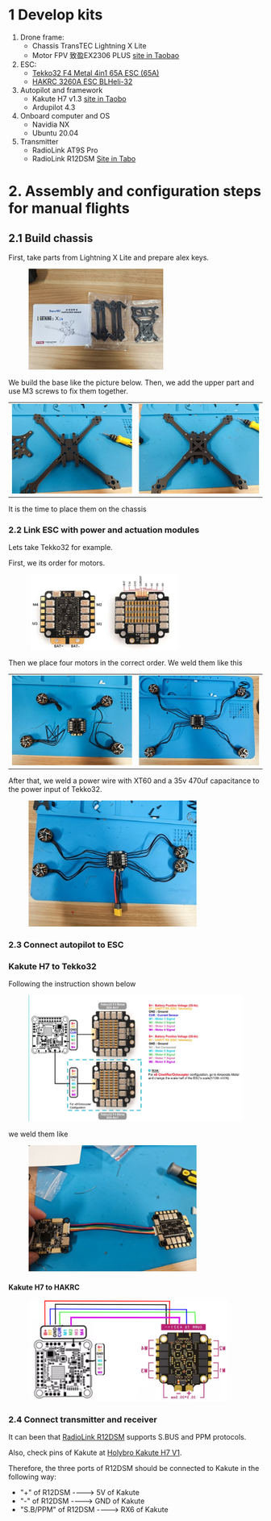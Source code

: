 # 1 Develop kits
1. Drone frame:
    - Chassis TransTEC Lightning X Lite
    - Motor FPV 致盈EX2306 PLUS [site in Taobao](https://item.taobao.com/item.htm?spm=a1z10.5-c-s.w4002-22611654657.27.52b858176s1EdF&id=634695941707)
2. ESC:
    - [Tekko32 F4 Metal 4in1 65A ESC (65A)](https://holybro.com/collections/fpv-esc/products/tekko32-f4-metal-4in1-65a-esc-65a)
    - [HAKRC 3260A ESC BLHeli-32 ](https://item.taobao.com/item.htm?spm=a1z10.5-c-s.w4002-22611654657.32.193244beujIlvo&id=624599427940)
3. Autopilot and framework
    - Kakute H7 v1.3 [site in Taobo](https://item.taobao.com/item.htm?spm=a1z0d.6639537/tb.1997196601.28.56917484ySIhA5&id=684452325988)     
    - Ardupilot 4.3
4. Onboard computer and OS
    - Navidia NX
    - Ubuntu 20.04
5. Transmitter
    - RadioLink AT9S Pro
    - RadioLink R12DSM [Site in Tabo](https://item.taobao.com/item.htm?spm=a1z10.3-c-s.w4002-22611654662.9.59a41dc7RXezIK&id=561805355565)


# 2. Assembly and configuration steps for manual flights
## 2.1 Build chassis
First, take parts from Lightning X Lite and prepare alex keys.
<figure>
    <img src="1_Assembly/Chassis/Lightning_X_Lite.jpg"
    height="200">
</figure>

We build the base like the picture below. Then, we add the upper part and use M3 screws to fix them together. 

|                        |                          |
| ----------------------------------- | ----------------------------------- |
| ![](1_Assembly/Chassis/Lightning_X_Lite_step1.jpg) | ![](1_Assembly/Chassis/Lightning_X_Lite_step2.jpg) |


It is the time to place them on the chassis

### 2.2 Link ESC with power and actuation modules
Lets take Tekko32 for example.

First, we its order for motors.
<figure>
    <img src="1_Assembly/ArduPilot_Kakute/Tekko32_Pins.png"
         height="150">
</figure>

Then we place four motors in the correct order. We weld them like this 

|                        |                          |
| ----------------------------------- | ----------------------------------- |
| ![](1_Assembly/ArduPilot_Kakute/Motor_ESC_Connection_step1.jpg) | ![dog](1_Assembly/ArduPilot_Kakute/Motor_ESC_Connection_step2.jpg) |


After that, we weld a power wire with XT60 and a 35v 470uf capacitance to the power input of Tekko32.

<figure>
    <img src="1_Assembly/ArduPilot_Kakute/Motor_ESC_Connection_step3.jpg"
         height="250">
</figure>

### 2.3 Connect autopilot to ESC 
### Kakute H7 to Tekko32
Following the instruction shown below
<figure>
    <img src="1_Assembly/ArduPilot_Kakute/KakuteH7_Tekko32.png"
         height="250">
</figure>
we weld them like 
<figure>
    <img src="1_Assembly/ArduPilot_Kakute/KakuteH7_Tekko32_2.jpg"
         height="250">
</figure>


#### Kakute H7 to HAKRC
<figure>
    <img src="1_Assembly/ArduPilot_Kakute/Kakute_HAKRC.png"
         height="200">
</figure>

### 2.4 Connect transmitter and receiver
It can been that [RadioLink R12DSM](https://item.taobao.com/item.htm?spm=a1z10.3-c-s.w4002-22611654662.9.59a41dc7RXezIK&id=561805355565) supports S.BUS and PPM protocols.

Also, check pins of Kakute at [Holybro Kakute H7 V1](https://ardupilot.org/copter/docs/common-holybro-kakuteh7.html).

Therefore, the three ports of R12DSM should be connected to Kakute in the following way:
- "+" of R12DSM ----> 5V of Kakute
- "-" of R12DSM ----> GND of Kakute
- "S.B/PPM" of R12DSM ----> RX6 of Kakute

